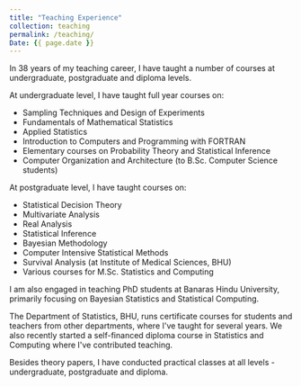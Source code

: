 ```yaml
---
title: "Teaching Experience"
collection: teaching
permalink: /teaching/
Date: {{ page.date }}
---
```



In 38 years of my teaching career, I have taught a number of courses at undergraduate, postgraduate and diploma levels. 

At undergraduate level, I have taught full year courses on:
- Sampling Techniques and Design of Experiments
- Fundamentals of Mathematical Statistics
- Applied Statistics
- Introduction to Computers and Programming with FORTRAN
- Elementary courses on Probability Theory and Statistical Inference
- Computer Organization and Architecture (to B.Sc. Computer Science students)

At postgraduate level, I have taught courses on:
- Statistical Decision Theory
- Multivariate Analysis
- Real Analysis
- Statistical Inference
- Bayesian Methodology
- Computer Intensive Statistical Methods
- Survival Analysis (at Institute of Medical Sciences, BHU)
- Various courses for M.Sc. Statistics and Computing

I am also engaged in teaching PhD students at Banaras Hindu University, primarily focusing on Bayesian Statistics and Statistical Computing.

The Department of Statistics, BHU, runs certificate courses for students and teachers from other departments, where I've taught for several years. We also recently started a self-financed diploma course in Statistics and Computing where I've contributed teaching.

Besides theory papers, I have conducted practical classes at all levels - undergraduate, postgraduate and diploma.
